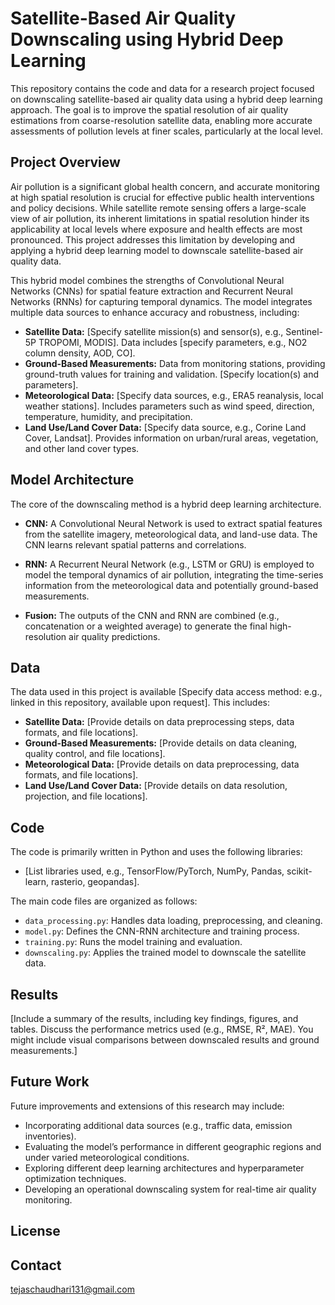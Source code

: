 # Satellite-Based Air Quality Downscaling using Hybrid Deep Learning

This repository contains the code and data for a research project focused on downscaling satellite-based air quality data using a hybrid deep learning approach.  The goal is to improve the spatial resolution of air quality estimations from coarse-resolution satellite data, enabling more accurate assessments of pollution levels at finer scales, particularly at the local level.

## Project Overview

Air pollution is a significant global health concern, and accurate monitoring at high spatial resolution is crucial for effective public health interventions and policy decisions.  While satellite remote sensing offers a large-scale view of air pollution, its inherent limitations in spatial resolution hinder its applicability at local levels where exposure and health effects are most pronounced.  This project addresses this limitation by developing and applying a hybrid deep learning model to downscale satellite-based air quality data.

This hybrid model combines the strengths of Convolutional Neural Networks (CNNs) for spatial feature extraction and Recurrent Neural Networks (RNNs) for capturing temporal dynamics.  The model integrates multiple data sources to enhance accuracy and robustness, including:

* **Satellite Data:** [Specify satellite mission(s) and sensor(s), e.g., Sentinel-5P TROPOMI, MODIS].  Data includes [specify parameters, e.g., NO2 column density, AOD, CO].
* **Ground-Based Measurements:** Data from monitoring stations, providing ground-truth values for training and validation.  [Specify location(s) and parameters].
* **Meteorological Data:**  [Specify data sources, e.g., ERA5 reanalysis, local weather stations].  Includes parameters such as wind speed, direction, temperature, humidity, and precipitation.
* **Land Use/Land Cover Data:**  [Specify data source, e.g., Corine Land Cover, Landsat].  Provides information on urban/rural areas, vegetation, and other land cover types.


## Model Architecture

The core of the downscaling method is a hybrid deep learning architecture.

* **CNN:** A Convolutional Neural Network is used to extract spatial features from the satellite imagery, meteorological data, and land-use data. The CNN learns relevant spatial patterns and correlations.

* **RNN:** A Recurrent Neural Network (e.g., LSTM or GRU) is employed to model the temporal dynamics of air pollution, integrating the time-series information from the meteorological data and potentially ground-based measurements.

* **Fusion:** The outputs of the CNN and RNN are combined (e.g., concatenation or a weighted average) to generate the final high-resolution air quality predictions.

## Data

The data used in this project is available [Specify data access method:  e.g., linked in this repository, available upon request].  This includes:

* **Satellite Data:**  [Provide details on data preprocessing steps, data formats, and file locations].
* **Ground-Based Measurements:** [Provide details on data cleaning, quality control, and file locations].
* **Meteorological Data:** [Provide details on data preprocessing, data formats, and file locations].
* **Land Use/Land Cover Data:** [Provide details on data resolution, projection, and file locations].


## Code

The code is primarily written in Python and uses the following libraries:

* [List libraries used, e.g., TensorFlow/PyTorch, NumPy, Pandas, scikit-learn, rasterio, geopandas].

The main code files are organized as follows:

* `data_processing.py`:  Handles data loading, preprocessing, and cleaning.
* `model.py`:  Defines the CNN-RNN architecture and training process.
* `training.py`:  Runs the model training and evaluation.
* `downscaling.py`:  Applies the trained model to downscale the satellite data.

## Results

[Include a summary of the results, including key findings, figures, and tables. Discuss the performance metrics used (e.g., RMSE, R², MAE). You might include visual comparisons between downscaled results and ground measurements.]


## Future Work

Future improvements and extensions of this research may include:

* Incorporating additional data sources (e.g., traffic data, emission inventories).
* Evaluating the model’s performance in different geographic regions and under varied meteorological conditions.
* Exploring different deep learning architectures and hyperparameter optimization techniques.
* Developing an operational downscaling system for real-time air quality monitoring.

## License



## Contact
tejaschaudhari131@gmail.com

